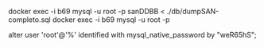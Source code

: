 
docker exec -i b69 mysql -u root -p  sanDDBB < ./db/dumpSAN-completo.sql
docker exec -i b69 mysql -u root -p  

alter user 'root'@'%' identified with mysql_native_password by "weR65hS";

